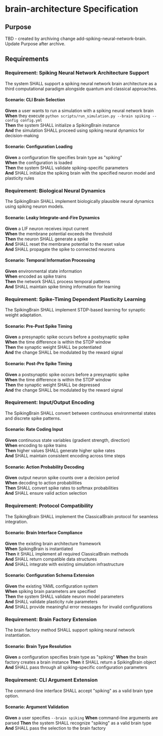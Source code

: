 # brain-architecture Specification

## Purpose
TBD - created by archiving change add-spiking-neural-network-brain. Update Purpose after archive.
## Requirements
### Requirement: Spiking Neural Network Architecture Support
The system SHALL support a spiking neural network brain architecture as a third computational paradigm alongside quantum and classical approaches.

#### Scenario: CLI Brain Selection
**Given** a user wants to run a simulation with a spiking neural network brain  
**When** they execute `python scripts/run_simulation.py --brain spiking --config config.yml`  
**Then** the system SHALL initialize a SpikingBrain instance  
**And** the simulation SHALL proceed using spiking neural dynamics for decision-making  

#### Scenario: Configuration Loading
**Given** a configuration file specifies brain type as "spiking"  
**When** the configuration is loaded  
**Then** the system SHALL validate spiking-specific parameters  
**And** SHALL initialize the spiking brain with the specified neuron model and plasticity rules

### Requirement: Biological Neural Dynamics
The SpikingBrain SHALL implement biologically plausible neural dynamics using spiking neuron models.

#### Scenario: Leaky Integrate-and-Fire Dynamics
**Given** a LIF neuron receives input current  
**When** the membrane potential exceeds the threshold  
**Then** the neuron SHALL generate a spike  
**And** SHALL reset the membrane potential to the reset value  
**And** SHALL propagate the spike to connected neurons  

#### Scenario: Temporal Information Processing
**Given** environmental state information  
**When** encoded as spike trains  
**Then** the network SHALL process temporal patterns  
**And** SHALL maintain spike timing information for learning

### Requirement: Spike-Timing Dependent Plasticity Learning
The SpikingBrain SHALL implement STDP-based learning for synaptic weight adaptation.

#### Scenario: Pre-Post Spike Timing
**Given** a presynaptic spike occurs before a postsynaptic spike  
**When** the time difference is within the STDP window  
**Then** the synaptic weight SHALL be potentiated  
**And** the change SHALL be modulated by the reward signal  

#### Scenario: Post-Pre Spike Timing
**Given** a postsynaptic spike occurs before a presynaptic spike  
**When** the time difference is within the STDP window  
**Then** the synaptic weight SHALL be depressed  
**And** the change SHALL be modulated by the reward signal

### Requirement: Input/Output Encoding
The SpikingBrain SHALL convert between continuous environmental states and discrete spike patterns.

#### Scenario: Rate Coding Input
**Given** continuous state variables (gradient strength, direction)  
**When** encoding to spike trains  
**Then** higher values SHALL generate higher spike rates  
**And** SHALL maintain consistent encoding across time steps  

#### Scenario: Action Probability Decoding
**Given** output neuron spike counts over a decision period  
**When** decoding to action probabilities  
**Then** SHALL convert spike rates to softmax probabilities  
**And** SHALL ensure valid action selection

### Requirement: Protocol Compatibility
The SpikingBrain SHALL implement the ClassicalBrain protocol for seamless integration.

#### Scenario: Brain Interface Compliance
**Given** the existing brain architecture framework  
**When** SpikingBrain is instantiated  
**Then** it SHALL implement all required ClassicalBrain methods  
**And** SHALL return compatible data structures  
**And** SHALL integrate with existing simulation infrastructure  

#### Scenario: Configuration Schema Extension
**Given** the existing YAML configuration system  
**When** spiking brain parameters are specified  
**Then** the system SHALL validate neuron model parameters  
**And** SHALL validate plasticity rule parameters  
**And** SHALL provide meaningful error messages for invalid configurations

### Requirement: Brain Factory Extension
The brain factory method SHALL support spiking neural network instantiation.

#### Scenario: Brain Type Resolution
**Given** a configuration specifies brain type as "spiking"
**When** the brain factory creates a brain instance
**Then** it SHALL return a SpikingBrain object
**And** SHALL pass through all spiking-specific configuration parameters

### Requirement: CLI Argument Extension
The command-line interface SHALL accept "spiking" as a valid brain type option.

#### Scenario: Argument Validation
**Given** a user specifies `--brain spiking`
**When** command-line arguments are parsed
**Then** the system SHALL recognize "spiking" as a valid brain type
**And** SHALL pass the selection to the brain factory

